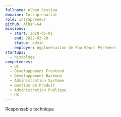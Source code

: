 ```yaml
---
fullname: Alban Sestiaa
domaine: Intraprenariat
role: Intrapreneur
github: Alban-64
missions:
  - start: 2020-01-01
    end: 2022-02-28
    status: admin
    employer: Agglomération de Pau Béarn Pyrénées
startups:
  - histologe
competences:
  - UI
  - Développement Frontend
  - Développement Backend
  - Administration Système
  - Gestion de Produit
  - Administration Publique
  - UX
---
```

Responsable technique
